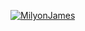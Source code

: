 [![MilyonJames](https://github-readme-stats-git-masterorgs-github-readme-stats-team.vercel.app/api?username=MilyonJames&theme=algolia&custom_title=MilyonJames&show_icons=true)](https://github.com/GTA-EXPLORE)
